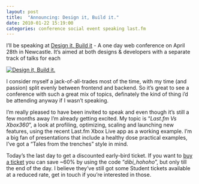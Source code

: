 ```yaml
---
layout: post
title:  "Announcing: Design it, Build it."
date: 2010-01-22 15:19:00
categories: conference social event speaking last.fm
---
```


I’ll be speaking at [Design it, Build it](http://www.dibiconference.com/) - A one day web conference on April 28th in Newcastle. It’s aimed at both designs & developers with a separate track of talks for each

[![Design it, Build it.](http://farm5.static.flickr.com/4026/4295458898_db1b0e4934.jpg)](http://www.flickr.com/photos/davidsingleton/4295458898/ "Design it, Build it. by David Singleton, on Flickr")

I consider myself a jack-of-all-trades most of the time, with my time (and passion) split evenly between frontend and backend. So it’s great to see a conference with such a great mix of topics, definately the kind of thing i’d be attending anyway if I wasn’t speaking.

I’m really pleased to have been invited to speak and even though it’s still a few months away I’m already getting excited. My topic is “_Last.fm Vs Xbox360_”, a look at profiling, optimizing, scaling and launching new features, using the recent Last.fm Xbox Live app as a working example. I’m a big fan of presentations that include a healthy dose practical examples, I’ve got a “Tales from the trenches” style in mind.

Today’s the last day to get a discounted early-bird ticket. If you want to [buy a ticket](http://www.amiando.com/dibi.html) you can save ~60% by using the code “_dibi\_hohoho_”, but only till the end of the day. I believe they’ve still got some Student tickets available at a reduced rate, get in touch if you’re interested in those.
